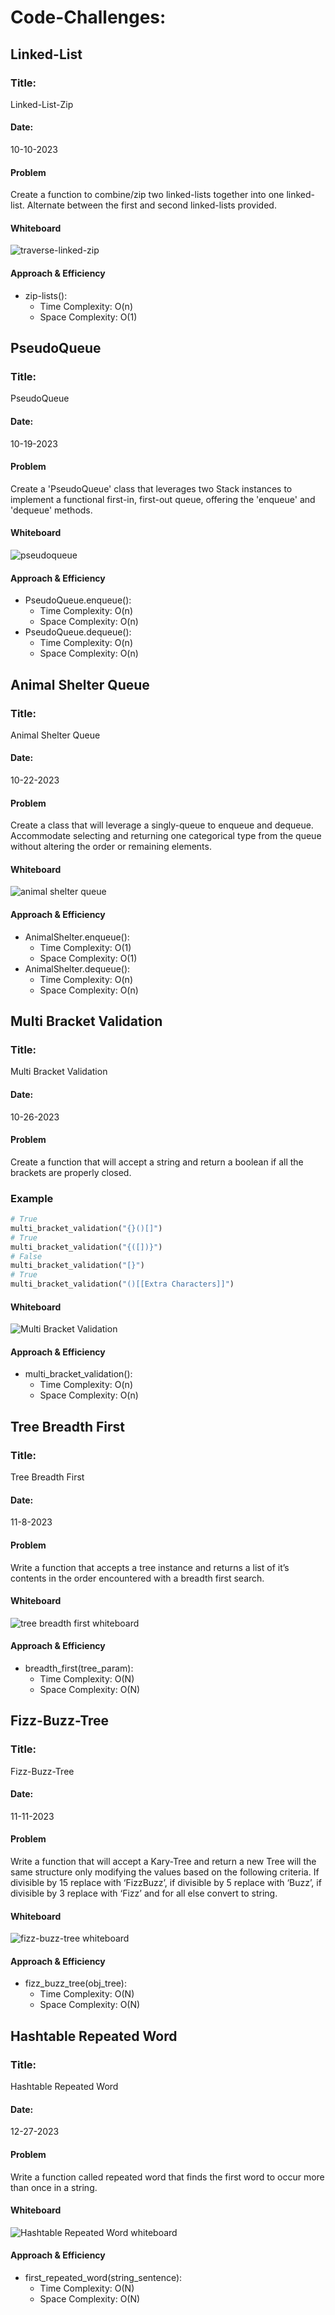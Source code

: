 # Code-Challenges:

## Linked-List

### Title:
Linked-List-Zip

#### Date:
10-10-2023

#### Problem
Create a function to combine/zip two linked-lists together into one linked-list. Alternate between the first and second linked-lists provided.

#### Whiteboard
![traverse-linked-zip](./images/whiteboard_linked-list-zip.png)

#### Approach & Efficiency
  * zip-lists():
    * Time Complexity: O(n)
    * Space Complexity: O(1)

## PseudoQueue

### Title:
PseudoQueue

#### Date:
10-19-2023

#### Problem
Create a 'PseudoQueue' class that leverages two Stack instances to implement a functional first-in, first-out queue, offering the 'enqueue' and 'dequeue' methods.

#### Whiteboard
![pseudoqueue](./images/whiteboard_pseudoqueue.png)

#### Approach & Efficiency
  * PseudoQueue.enqueue():
    * Time Complexity: O(n)
    * Space Complexity: O(n)
  * PseudoQueue.dequeue():
    * Time Complexity: O(n)
    * Space Complexity: O(n)

## Animal Shelter Queue

### Title:
Animal Shelter Queue

#### Date:
10-22-2023


#### Problem
 Create a class that will leverage a singly-queue to enqueue and dequeue. Accommodate selecting and returning one categorical type from the queue without altering the order or remaining elements.

#### Whiteboard
![animal shelter queue](./images/whiteboard_code-challenge-12.png)

#### Approach & Efficiency
  * AnimalShelter.enqueue():
    * Time Complexity: O(1)
    * Space Complexity: O(1)
  * AnimalShelter.dequeue():
    * Time Complexity: O(n)
    * Space Complexity: O(n)

## Multi Bracket Validation

### Title:
Multi Bracket Validation

#### Date:
10-26-2023

#### Problem
  Create a function that will accept a string and return a boolean if all the brackets are properly closed.

### Example

```python
# True
multi_bracket_validation("{}()[]")
# True
multi_bracket_validation("{([])}")
# False
multi_bracket_validation("[}")
# True
multi_bracket_validation("()[[Extra Characters]]")
```

#### Whiteboard
![Multi Bracket Validation](./images/whiteboard_stack-queue-brackets.png)

#### Approach & Efficiency
  * multi_bracket_validation():
    * Time Complexity: O(n)
    * Space Complexity: O(n)


## Tree Breadth First

### Title:
Tree Breadth First

#### Date:
11-8-2023

#### Problem
Write a function that accepts a tree instance and returns a list of it’s contents in the order encountered with a breadth first search.

#### Whiteboard
![tree breadth first whiteboard](./images/whiteboard_tree-breadth-first.png)

#### Approach & Efficiency
  * breadth_first(tree_param):
    * Time Complexity: O(N)
    * Space Complexity: O(N)



## Fizz-Buzz-Tree

### Title:
Fizz-Buzz-Tree

#### Date:
11-11-2023

#### Problem
Write a function that will accept a Kary-Tree and
return a new Tree will the same structure only modifying the values based on the following criteria. If divisible by 15 replace with ‘FizzBuzz’, if divisible by 5 replace with ‘Buzz’, if divisible by 3 replace with ‘Fizz’ and for all else convert to string.

#### Whiteboard
![fizz-buzz-tree whiteboard](./images/whiteboard_fizz-buzz-tree.png)

#### Approach & Efficiency
  * fizz_buzz_tree(obj_tree):
    * Time Complexity: O(N)
    * Space Complexity: O(N)


## Hashtable Repeated Word

### Title:
Hashtable Repeated Word

#### Date:
12-27-2023

#### Problem
Write a function called repeated word that finds the first word to occur more than once in a string.

#### Whiteboard
![Hashtable Repeated Word whiteboard](./images/whiteboard_hashtable_repeated_word.png)

#### Approach & Efficiency
  * first_repeated_word(string_sentence):
    * Time Complexity: O(N)
    * Space Complexity: O(N)





